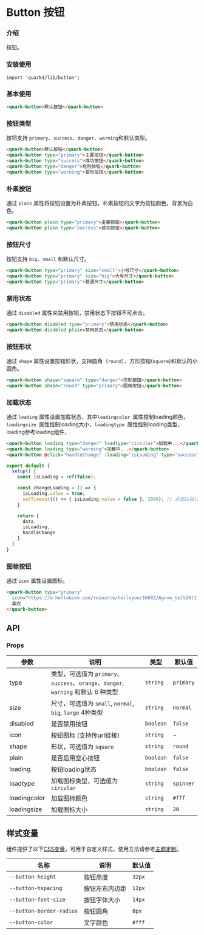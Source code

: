 # Button 按钮

### 介绍

按钮。

### 安装使用

```tsx
import 'quarkd/lib/button';
```

### 基本使用

```html
<quark-button>默认按钮</quark-button>
```

### 按钮类型

按钮支持 `primary`、`success`、`danger`、`warning`和默认类型。

```html
<quark-button>默认按钮</quark-button>
<quark-button type="primary">主要按钮</quark-button>
<quark-button type="success">成功按钮</quark-button>
<quark-button type="danger">危险按钮</quark-button>
<quark-button type="warning">警告按钮</quark-button>
```

### 朴素按钮

通过 `plain` 属性将按钮设置为朴素按钮，朴素按钮的文字为按钮颜色，背景为白色。

```html
<quark-button plain type="primary">主要按钮</quark-button>
<quark-button plain type="success">成功按钮</quark-button>
```

### 按钮尺寸

按钮支持 `big`、`small` 和默认尺寸。

```html
<quark-button type="primary" size="small">小号尺寸</quark-button>
<quark-button type="primary" size="big">大号尺寸</quark-button>
<quark-button type="primary">普通尺寸</quark-button>
```

### 禁用状态

通过 `disabled` 属性来禁用按钮，禁用状态下按钮不可点击。

```html
<quark-button disabled type="primary">禁用状态</quark-button>
<quark-button disabled plain>禁用状态</quark-button>
```

### 按钮形状

通过 `shape` 属性设置按钮形状，支持圆角（`round`）、方形按钮(`square`)和默认的小圆角。

```html
<quark-button shape="square" type="danger">方形按钮</quark-button>
<quark-button shape="round" type="primary">圆角按钮</quark-button>
```

### 加载状态

通过 `loading` 属性设置加载状态，其中`loadingcolor `属性控制loading颜色，`loadingsize `属性控制loading大小，`loadingtype `属性控制loading类型，loading参考loading组件，

```html
<quark-button loading type="danger" loadtype="circular">加载中...</quark-button>
<quark-button loading type="warning">加载中...</quark-button>
<quark-button @click="handleChange" :loading="isLoading" type="success">Click me!</quark-button>
```
```js
export default {
  setup() {
    const isLoading = ref(false);

    const changeLoading = () => {
      isLoading.value = true;
      setTimeout(() => { isLoading.value = false }, 2000); // 点击2s后loading消失
    }

    return {
      data,
      isLoading,
      handleChange
    }
  }
}
```

### 图标按钮

通过 `icon` 属性设置图标。

```html
<quark-button type="primary"
  icon="https://m.hellobike.com/resource/helloyun/16682/Agnve_tel%20(1).png">
  喜欢
</quark-button>
```

## API

### Props

| 参数         | 说明                             | 类型   | 默认值           |
|--------------|----------------------------------|--------|------------------|
| type         | 类型，可选值为 `primary`、`success`、`orange`、`danger`, `warning` 和默认 6 种类型| `string` |`primary`         |
| size |  尺寸，可选值为 `small`, `normal`, `big`, `large` 4种类型 | `string` | `normal` |
| disabled          | 	是否禁用按钮                       | `boolean` | `false`              |
| icon          | 按钮图标 (支持传url链接)                        | `string` | -     |
| shape          | 形状，可选值为 `square`                  | `string` | `round`               |
| plain         | 是否启用空心按钮 | `boolean` | `false ` |
| loading          | 按钮loading状态                        | `boolean` | `false`               |
| loadtype |  加载图标类型，可选值为 `circular` | `string` | `spinner` |
| loadingcolor |  加载图标颜色 | `string` | `#fff` |
| loadingsize |  加载图标大小 | `string` | `20` |


## 样式变量

组件提供了以下[CSS变量](https://developer.mozilla.org/zh-CN/docs/Web/CSS/Using_CSS_custom_properties)，可用于自定义样式，使用方法请参考[主题定制](#/zh-CN/guide/theme)。

| 名称                     | 说明                                  | 默认值          | 
| ------------------------ | ----------------------------------- | --------------- |
| `--button-height`       | 按钮高度                       |    `32px` |    
| `--button-hspacing`       | 按钮左右内边距                       |    `12px`|    
| `--button-font-size`    | 按钮字体大小                          |       `14px`| 
| `--button-border-radius`        | 按钮圆角                          | `8px`      | 
| `--button-color` | 文字颜色                        | `#fff`  |

